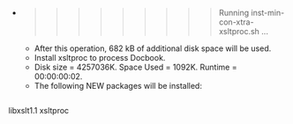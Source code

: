 * >>>>>>>>> Running inst-min-con-xtra-xsltproc.sh ...
  * After this operation, 682 kB of additional disk space will be used.
  * Install xsltproc to process Docbook.
  * Disk size = 4257036K. Space Used = 1092K. Runtime = 00:00:00:02.
  * The following NEW packages will be installed:
  ```bash
libxslt1.1 xsltproc
  ```
